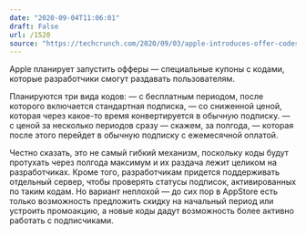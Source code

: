 ```yaml
---
date: "2020-09-04T11:06:01"
draft: False
url: /1520
source: "https://techcrunch.com/2020/09/03/apple-introduces-offer-codes-to-entice-app-users-with-free-and-discounted-subscriptions/"
---
```


Apple планирует запустить офферы — специальные купоны с кодами, которые разработчики смогут раздавать пользователям. 

Планируются три вида кодов:
— с бесплатным периодом, после которого включается стандартная подписка,
— со сниженной ценой, которая через какое-то время конвертируется в обычную подписку.
— с ценой за несколько периодов сразу — скажем, за полгода, — которая после этого перейдет в обычную подписку с ежемесячной оплатой.

Честно сказать, это не самый гибкий механизм, поскольку коды будут протухать через полгода максимум и их раздача лежит целиком на разработчиках. Кроме того, разработчикам придется поддерживать отдельный сервер, чтобы проверять статусы подписок, активированных по таким кодам. Но вариант неплохой — до сих пор в AppStore есть только возможность предложить скидку на начальный период или устроить промоакцию, а новые коды дадут возможность более активно работать с подписчиками.
